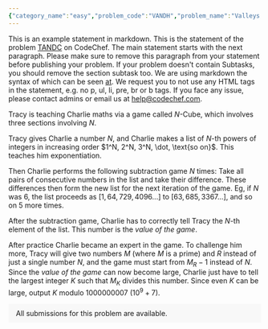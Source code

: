 ```yaml
---
{"category_name":"easy","problem_code":"VANDH","problem_name":"Valleys and Hills","problemComponents":{"constraints":"- $1 \\leq T \\leq 2500$\n- $1 \\leq N \\leq 500$\n- $1 \\leq M \\leq 500$\n- The sum of lengths of the answer strings across all test cases does not exceed $2\\cdot 10^5$\n","constraintsState":true,"subtasks":"**Subtask 1 (10 points):** \n- $1 \\leq N \\leq 50$\n- $1 \\leq M \\leq 50$\n- You may output any string of length not exceeding $320$ containing exactly $N$ hills and $M$ valleys:  it **need not be shortest by length**. It is guaranteed that at least one such string with length $\\leq 320$ exists.\n\n**Subtask 2 (90 points):**\n- Original constraints\n- The binary string you construct **must be shortest by length**.","subtasksState":true,"inputFormat":"- The first line of input will contain a single integer $T$, denoting the number of test cases. The description of $T$ test cases follows.\n- The first and only line of each test case contains two space-separated integers $N$ and $M$, the required number of hills and valleys respectively.\n","inputFormatState":true,"outputFormat":"For each test case, output two lines.\n- The first line contains the length of the binary string you constructed to satisfy the given conditions.\n- The second line contains the string itself.\n","outputFormatState":true,"sampleTestCases":{"0":{"id":1,"input":"3\n3 2\n2 3\n3 3","output":"7\n0101010\n7\n1010101\n8\n01010101","explanation":"**Test case $1$:** The given string has hills at indices $2, 4, 6$ and valleys at indices $3, 5$. It can be verified that there is no string of length $6$ or less with $3$ hills and $2$ valleys.  Note that for subtask $1$, a binary string like $001010100$ will also be accepted as a valid output, even though it is not shortest by length. \n\n**Test case $3$:** Apart from the given string, another possible string of length $8$ that has $3$ hills and $3$ valleys is $10101010$. You may print any of them.\n","isDeleted":false}}},"video_editorial_url":"https://youtu.be/WY1mhf4NXwA","languages_supported":{"0":"CPP14","1":"C","2":"JAVA","3":"PYTH 3.6","4":"CPP17","5":"PYTH","6":"PYP3","7":"CS2","8":"ADA","9":"PYPY","10":"TEXT","11":"PAS fpc","12":"NODEJS","13":"RUBY","14":"PHP","15":"GO","16":"HASK","17":"TCL","18":"PERL","19":"SCALA","20":"LUA","21":"kotlin","22":"BASH","23":"JS","24":"LISP sbcl","25":"rust","26":"PAS gpc","27":"BF","28":"CLOJ","29":"R","30":"D","31":"CAML","32":"FORT","33":"ASM","34":"swift","35":"FS","36":"WSPC","37":"LISP clisp","38":"SQL","39":"SCM guile","40":"PERL6","41":"ERL","42":"CLPS","43":"ICK","44":"NICE","45":"PRLG","46":"ICON","47":"COB","48":"SCM chicken","49":"PIKE","50":"SCM qobi","51":"ST","52":"SQLQ","53":"NEM"},"max_timelimit":1,"source_sizelimit":50000,"problem_author":"tejas10p","problem_tester":"","date_added":"1-12-2021","tags":{"0":"dec21","1":"easy","2":"tejas10p"},"problem_difficulty_level":"Unavailable","best_tag":"","editorial_url":"https://discuss.codechef.com/problems/VANDH","time":{"view_start_date":1639387800,"submit_start_date":1639387800,"visible_start_date":1639387800,"end_date":1735669800},"is_direct_submittable":false,"problemDiscussURL":"https://discuss.codechef.com/search?q=VANDH","is_proctored":false,"visitedContests":{},"layout":"problem"}
---
```

This is an example statement in markdown. This is the statement of the problem [TANDC](https://codechef.com/problems/TANDC) on CodeChef. The main statement starts with the next paragraph. Please make sure to remove this paragraph from your statement before publishing your problem. If your problem doesn't contain Subtasks, you should remove the section subtask too. We are using markdown the syntax of which can be seen [at](https://github.com/showdownjs/showdown/wiki/Showdown's-Markdown-syntax). We request you to not use any HTML tags in the statement, e.g. no p, ul, li, pre, br or b tags. If you face any issue, please contact admins or email us at help@codechef.com.

Tracy is teaching Charlie maths via a game called $N$-Cube, which involves three sections involving $N$.

Tracy gives Charlie a number $N$, and Charlie makes a list of $N$-th powers of integers in increasing order $1^N, 2^N, 3^N, \dot, \text{so on}$. This teaches him exponentiation.

Then Charlie performs the following subtraction game $N$ times: Take all pairs of consecutive numbers in the list and take their difference. These differences then form the new list for the next iteration of the game. Eg, if $N$ was 6, the list proceeds as $[1, 64, 729, 4096 ... ]$ to $[63, 685, 3367 ...]$, and so on $5$ more times.

After the subtraction game, Charlie has to correctly tell Tracy the $N$-th element of the list. This number is the *value of the game*.

After practice Charlie became an expert in the game. To challenge him more, Tracy will give two numbers $M$ (where $M$ is a prime) and $R$ instead of just a single number $N$, and the game must start from $M_R - 1$ instead of $N$. Since the *value of the game* can now become large, Charlie just have to tell the largest integer $K$ such that $M_K$ divides this number. Since even $K$ can be large, output $K$ modulo 1000000007 ($10^9 + 7$).

<aside style='background: #f8f8f8;padding: 10px 15px;'><div>All submissions for this problem are available.</div></aside>